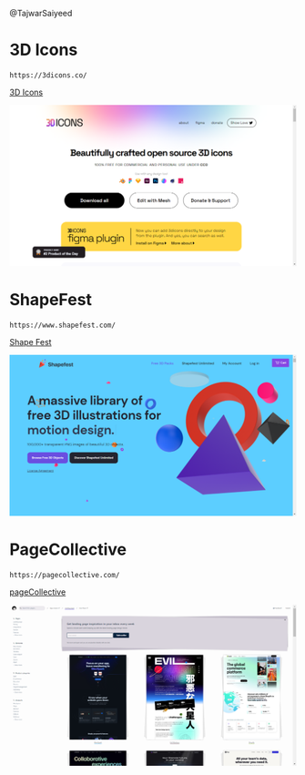 @TajwarSaiyeed

# 3D Icons

```
https://3dicons.co/
```

[3D Icons](https://3dicons.co/)

![3D icons](website/3dicons.png)

# ShapeFest

```
https://www.shapefest.com/
```

[Shape Fest](https://www.shapefest.com/)

![shapefest](website/shapefest.png)

# PageCollective

```
https://pagecollective.com/
```

[pageCollective](https://pagecollective.com/)

![pageCollective](website/pagecollective.png)
